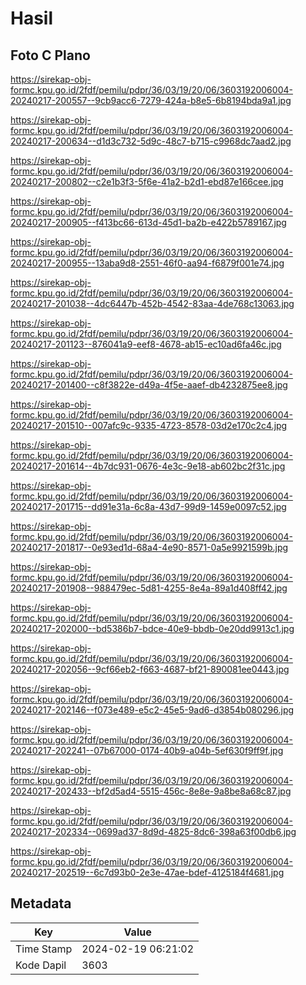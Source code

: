 # Hasil

## Foto C Plano

https://sirekap-obj-formc.kpu.go.id/2fdf/pemilu/pdpr/36/03/19/20/06/3603192006004-20240217-200557--9cb9acc6-7279-424a-b8e5-6b8194bda9a1.jpg

https://sirekap-obj-formc.kpu.go.id/2fdf/pemilu/pdpr/36/03/19/20/06/3603192006004-20240217-200634--d1d3c732-5d9c-48c7-b715-c9968dc7aad2.jpg

https://sirekap-obj-formc.kpu.go.id/2fdf/pemilu/pdpr/36/03/19/20/06/3603192006004-20240217-200802--c2e1b3f3-5f6e-41a2-b2d1-ebd87e166cee.jpg

https://sirekap-obj-formc.kpu.go.id/2fdf/pemilu/pdpr/36/03/19/20/06/3603192006004-20240217-200905--f413bc66-613d-45d1-ba2b-e422b5789167.jpg

https://sirekap-obj-formc.kpu.go.id/2fdf/pemilu/pdpr/36/03/19/20/06/3603192006004-20240217-200955--13aba9d8-2551-46f0-aa94-f6879f001e74.jpg

https://sirekap-obj-formc.kpu.go.id/2fdf/pemilu/pdpr/36/03/19/20/06/3603192006004-20240217-201038--4dc6447b-452b-4542-83aa-4de768c13063.jpg

https://sirekap-obj-formc.kpu.go.id/2fdf/pemilu/pdpr/36/03/19/20/06/3603192006004-20240217-201123--876041a9-eef8-4678-ab15-ec10ad6fa46c.jpg

https://sirekap-obj-formc.kpu.go.id/2fdf/pemilu/pdpr/36/03/19/20/06/3603192006004-20240217-201400--c8f3822e-d49a-4f5e-aaef-db4232875ee8.jpg

https://sirekap-obj-formc.kpu.go.id/2fdf/pemilu/pdpr/36/03/19/20/06/3603192006004-20240217-201510--007afc9c-9335-4723-8578-03d2e170c2c4.jpg

https://sirekap-obj-formc.kpu.go.id/2fdf/pemilu/pdpr/36/03/19/20/06/3603192006004-20240217-201614--4b7dc931-0676-4e3c-9e18-ab602bc2f31c.jpg

https://sirekap-obj-formc.kpu.go.id/2fdf/pemilu/pdpr/36/03/19/20/06/3603192006004-20240217-201715--dd91e31a-6c8a-43d7-99d9-1459e0097c52.jpg

https://sirekap-obj-formc.kpu.go.id/2fdf/pemilu/pdpr/36/03/19/20/06/3603192006004-20240217-201817--0e93ed1d-68a4-4e90-8571-0a5e9921599b.jpg

https://sirekap-obj-formc.kpu.go.id/2fdf/pemilu/pdpr/36/03/19/20/06/3603192006004-20240217-201908--988479ec-5d81-4255-8e4a-89a1d408ff42.jpg

https://sirekap-obj-formc.kpu.go.id/2fdf/pemilu/pdpr/36/03/19/20/06/3603192006004-20240217-202000--bd5386b7-bdce-40e9-bbdb-0e20dd9913c1.jpg

https://sirekap-obj-formc.kpu.go.id/2fdf/pemilu/pdpr/36/03/19/20/06/3603192006004-20240217-202056--9cf66eb2-f663-4687-bf21-890081ee0443.jpg

https://sirekap-obj-formc.kpu.go.id/2fdf/pemilu/pdpr/36/03/19/20/06/3603192006004-20240217-202146--f073e489-e5c2-45e5-9ad6-d3854b080296.jpg

https://sirekap-obj-formc.kpu.go.id/2fdf/pemilu/pdpr/36/03/19/20/06/3603192006004-20240217-202241--07b67000-0174-40b9-a04b-5ef630f9ff9f.jpg

https://sirekap-obj-formc.kpu.go.id/2fdf/pemilu/pdpr/36/03/19/20/06/3603192006004-20240217-202433--bf2d5ad4-5515-456c-8e8e-9a8be8a68c87.jpg

https://sirekap-obj-formc.kpu.go.id/2fdf/pemilu/pdpr/36/03/19/20/06/3603192006004-20240217-202334--0699ad37-8d9d-4825-8dc6-398a63f00db6.jpg

https://sirekap-obj-formc.kpu.go.id/2fdf/pemilu/pdpr/36/03/19/20/06/3603192006004-20240217-202519--6c7d93b0-2e3e-47ae-bdef-4125184f4681.jpg


## Metadata

| Key        | Value               |
| ---------- | ------------------- |
| Time Stamp | 2024-02-19 06:21:02 |
| Kode Dapil | 3603                |



